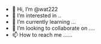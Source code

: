 - 👋 Hi, I’m @wat222 
- 👀 I’m interested in ..
- 🌱 I’m currently learning ...
- 💞️ I’m looking to collaborate on ....
- 📫 How to reach me ......

<!---
wat222/wat222 is a ✨ special ✨ repository because its `README.md` (this file) appears on your GitHub profile.
You can click the Preview link to take a look at your changes.
--->
